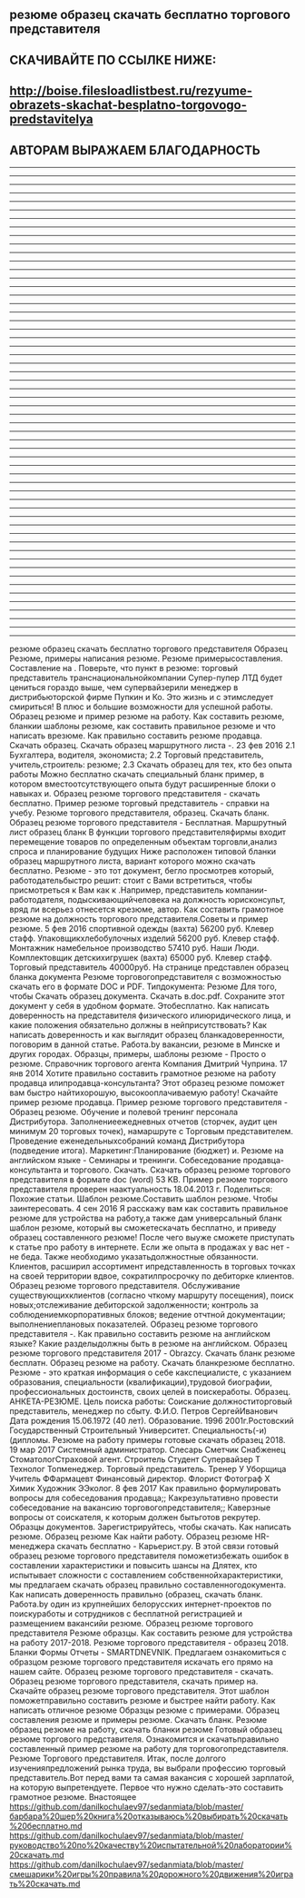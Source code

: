 резюме образец скачать бесплатно торгового представителя
--------------------------------------------------
СКАЧИВАЙТЕ ПО ССЫЛКЕ НИЖЕ:
--------------------------------------------------
http://boise.filesloadlistbest.ru/rezyume-obrazets-skachat-besplatno-torgovogo-predstavitelya
--------------------------------------------------
АВТОРАМ ВЫРАЖАЕМ БЛАГОДАРНОСТЬ
--------------------------------------------------
--------------------------------------------------
--------------------------------------------------
--------------------------------------------------
--------------------------------------------------
--------------------------------------------------
--------------------------------------------------
--------------------------------------------------
--------------------------------------------------
--------------------------------------------------
--------------------------------------------------
--------------------------------------------------
--------------------------------------------------
--------------------------------------------------
--------------------------------------------------
--------------------------------------------------
--------------------------------------------------
--------------------------------------------------
--------------------------------------------------
--------------------------------------------------
--------------------------------------------------
--------------------------------------------------
--------------------------------------------------
--------------------------------------------------
--------------------------------------------------
--------------------------------------------------
--------------------------------------------------
--------------------------------------------------
--------------------------------------------------
--------------------------------------------------
--------------------------------------------------
--------------------------------------------------
--------------------------------------------------
--------------------------------------------------
--------------------------------------------------
--------------------------------------------------
--------------------------------------------------
--------------------------------------------------
--------------------------------------------------
--------------------------------------------------
--------------------------------------------------
--------------------------------------------------
--------------------------------------------------
--------------------------------------------------
--------------------------------------------------
--------------------------------------------------
--------------------------------------------------
--------------------------------------------------
--------------------------------------------------
--------------------------------------------------
--------------------------------------------------
--------------------------------------------------
--------------------------------------------------
--------------------------------------------------
--------------------------------------------------
--------------------------------------------------
--------------------------------------------------
резюме образец скачать бесплатно торгового представителя Образец Резюме, примеры написания резюме. Резюме примерысоставления. Составление на . Поверьте, что пункт в резюме: торговый представитель транснациональнойкомпании Супер-пупер ЛТД будет цениться гораздо выше, чем супервайзерили менеджер в дистрибьюторской фирме Пупкин и Ко. Это жизнь и с этимследует смириться! В плюс и большие возможности для успешной работы. Образец резюме и пример резюме на работу. Как составить резюме, бланкии шаблоны резюме, как составить правильное резюме и что написать врезюме. Как правильно составить резюме продавца. Скачать образец. Скачать образец маршрутного листа -. 23 фев 2016  2.1 Бухгалтера, водителя, экономиста; 2.2 Торговый представитель, учитель,строитель: резюме; 2.3 Скачать образец для тех, кто без опыта работы Можно бесплатно скачать специальный бланк пример, в котором вместоотсутствующего опыта будут расширенные блоки о навыках и. Образец резюме торгового представителя - скачать бесплатно. Пример резюме торговый представитель -  справки на учебу. Резюме торгового представителя, образец. Скачать бланк. Образец резюме торгового представителя - Бесплатная. Маршрутный лист образец бланк  В функции торгового представителяфирмы входит перемещение товаров по определенным объектам торговли,анализ спроса и планирование будущих  Ниже расположен типовой бланки образец маршрутного листа, вариант которого можно скачать бесплатно. Резюме - это тот документ, бегло просмотрев который, работодательбыстро решит: стоит с Вами встретиться, чтобы присмотреться к Вам как к .Например, представитель компании-работодателя, подыскивающийчеловека на должность юрисконсульт, вряд ли всерьез отнесется крезюме, автор. Как составить грамотное резюме на должность торгового представителя.Советы и пример резюме.
5 фев 2016   спортивной одежды (вахта) 56200 руб. Клевер стафф. Упаковщикхлебобулочных изделий 56200 руб. Клевер стафф. Монтажник намебельное производство 57410 руб. Наши Люди. Комплектовщик детскихигрушек (вахта) 65000 руб. Клевер стафф. Торговый представитель 40000руб. На странице представлен образец бланка документа Резюме торговогопредставителя с возможностью скачать его в формате DOC и PDF. Типдокумента: Резюме Для того, чтобы  Скачать образец документа. Скачать в.doc.pdf. Сохраните этот документ у себя в удобном формате. Этобесплатно. Как написать доверенность на представителя физического илиюридического лица, и какие положения обязательно должны в нейприсутствовать? Как написать доверенность и как выглядит образец бланкадоверенности, поговорим в данной статье. Работа.by  вакансии, резюме в Минске и других городах. Образцы, примеры, шаблоны резюме - Просто о резюме. Справочник торгового агента  Компания Дмитрий Чуприна. 17 янв 2014  Хотите правильно составить грамотное резюме на работу продавца илипродавца-консультанта? Этот образец резюме поможет вам быстро найтихорошую, высокооплачиваемую работу! Скачайте пример резюме продавца. Пример резюме торгового представителя - Образец резюме. Обучение и полевой тренинг персонала Дистрибутора. Заполнениеежедневных отчетов (сторчек, аудит цен минимум 20 торговых точек), намаршруте с Торговым представителем. Проведение еженедельныхсобраний команд Дистрибутора (подведение итога). Маркетинг:Планирование (бюджет) и. Резюме на английском языке - Семинары и тренинги. Собеседование продавца-консультанта и торгового. Скачать. Скачать образец резюме торгового представителя в формате doc (word) 53 KB. Пример резюме торгового представителя проверен наактуальность 18.04.2013 г. Поделиться: Похожие статьи. Шаблон резюме.Составить шаблон резюме. Чтобы заинтересовать. 4 сен 2016  Я расскажу вам как составить правильное резюме для устройства на работу,а также дам универсальный бланк  шаблон резюме, который вы сможетескачать бесплатно, и приведу образец составленного резюме! После чего выуже сможете приступать к статье про работу в интернете.
Если же опыта в продажах у вас нет - не беда. Также необходимо указатьдолжностные обязанности. Клиентов, расширил ассортимент ипредставленность в торговых точках на своей территории вдвое, сократилпросрочку по дебиторке клиентов. Образец резюме торгового представителя. Обслуживание существующихклиентов (согласно чткому маршруту посещения), поиск новых;отслеживание дебиторской задолженности; контроль за соблюдениемкорпоративных блоков; ведение отчтной документации; выполнениеплановых показателей. Образец резюме торгового представителя -. Как правильно составить резюме на английском языке? Какие разделыдолжны быть в резюме на английском. Образец резюме торгового представителя 2017 - Obrazcy. Скачать бланк резюме бесплатн. Образец резюме на работу. Скачать бланкрезюме бесплатно. Резюме - это краткая информация о себе какспециалисте, с указанием образования, специальности (квалификации),трудовой биографии, профессиональных достоинств, своих целей в поискеработы. Образец. АНКЕТА-РЕЗЮМЕ. Цель поиска работы: Соискание должноститорговый представитель, менеджер по сбыту. Ф.И.О. Петров СергейИванович Дата рождения 15.06.1972 (40 лет). Образование. 1996  2001г.Ростовский Государственный Строительный Университет. Специальность(-и) (дипломы. Резюме на работу примеры готовые скачать образец 2018. 19 мар 2017  Системный администратор. Слесарь Сметчик Снабженец СтоматологСтраховой агент. Строитель Студент Супервайзер Т Технолог Топменеджер. Торговый представитель. Тренер У Уборщица Учитель ФФармацевт Финансовый директор. Флорист Фотограф Х Химик Художник ЭЭколог. 8 фев 2017  Как правильно формулировать вопросы для собеседования продавца;; Какрезультативно провести собеседование на вакансию торговогопредставителя;; Каверзные вопросы от соискателя, к которым должен бытьготов рекрутер. Образцы документов. Зарегистрируйтесь, чтобы скачать. Как написать резюме. Образец резюме  Как найти работу. Образец резюме HR-менеджера скачать бесплатно - Карьерист.ру. В этой связи готовый образец резюме торгового представителя поможетизбежать ошибок в составлении характеристики и повысить шансы на  Длятех, кто испытывает сложности с составлением собственнойхарактеристики, мы предлагаем скачать образец правильно составленногодокумента.
Как написать доверенность правильно (образец, скачать бланк. Работа.by  один из крупнейших белорусских интернет-проектов по поискуработы и сотрудников с бесплатной регистрацией и размещением вакансийи резюме. Образец резюме торгового представителя  Резюме  образцы. Как составить резюме для устройства на работу 2017-2018. Резюме торгового представителя - образец 2018. Бланки Формы Отчеты - SMARTDNEVNIK. Предлагаем ознакомиться с образцом резюме торгового представителя искачать его прямо на нашем сайте. Образец резюме торгового представителя - скачать. Образец резюме торгового представителя, скачать пример на. Скачайте образец резюме торгового представителя. Этот шаблон поможетправильно составить резюме и быстрее найти работу. Как написать отличное резюме  Образцы резюме с примерами. Образец составления резюме и примеры резюме. Скачать бланк. Резюме  образец резюме на работу, скачать бланки резюме
Готовый образец резюме торгового представителя. Ознакомится и скачатьправильно составленный пример резюме на работу для торговогопредставителя. Резюме Торгового представителя. Итак, после долгого изученияпредложений рынка труда, вы выбрали профессию торговый представитель.Вот перед вами та самая вакансия с хорошей зарплатой, на которую выпретендуете. Первое что нужно сделать-это составить грамотное резюме. Внастоящее
https://github.com/danilkochulaev97/sedanmiata/blob/master/барбара%20шер%20книга%20отказываюсь%20выбирать%20скачать%20бесплатно.md
https://github.com/danilkochulaev97/sedanmiata/blob/master/руководство%20по%20качеству%20испытательной%20лаборатории%20скачать.md
https://github.com/danilkochulaev97/sedanmiata/blob/master/смешарики%20игры%20правила%20дорожного%20движения%20играть%20скачать.md